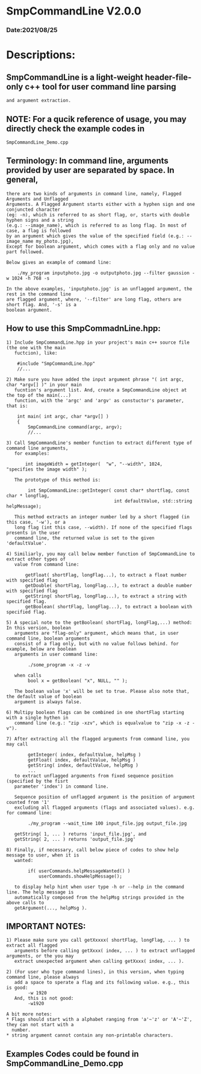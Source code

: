 # SmpCommandLine V2.0.0
###   Date:2021/08/25

# Descriptions: 

  ## SmpCommandLine is a light-weight header-file-only c++ tool for user command line parsing 
    and argument extraction.

  ## NOTE: For a qucik reference of usage, you may directly check the example codes in 
    SmpCommandLine_Demo.cpp
   
  ## Terminology: In command line, arguments provided by user are separated by space. In general, 
    there are two kinds of arguments in command line, namely, Flagged Arguments and Unflagged 
    Arguments. A Flagged Argument starts either with a hyphen sign and one conjuncted character 
    (eg: -n), which is referred to as short flag, or, starts with double hyphen signs and a string 
    (e.g.: --image_name), which is referred to as long flag. In most of case, a flag is followed 
    by an argument which gives the value of the specified field (e.g.: --image_name my_photo.jpg),
    Except for boolean argument, which comes with a flag only and no value part followed.

    Below gives an example of command line:

        ./my_program inputphoto.jpg -o outputphoto.jpg --filter gaussion -w 1024 -h 768 -s 
    
    In the above examples, 'inputphoto.jpg' is an unflagged argument, the rest in the command line
    are flagged argument, where, '--filter' are long flag, others are short flag. And, '-s' is a 
    boolean argument.

  ## How to use this SmpCommadnLine.hpp:

    1) Include SmpCommandLine.hpp in your project's main c++ source file (the one with the main 
       fuctcion), like:

        #include "SmpCommandLine.hpp"
        //...

    2) Make sure you have added the input argument phrase "( int argc, char *argv[] )" in your main
       fucntion's argument list. And, create a SmpCommandLine object at the top of the main(...) 
       function, with the 'argc' and 'argv' as constuctor's parameter, that is:
       
        int main( int argc, char *argv[] ) 
        {
            SmpCommandLine command(argc, argv); 
            //...
        
    3) Call SmpCommandLine's member function to extract different type of command line arguments,
       for examples:

           int imageWidth = getInteger(  "w", "--width", 1024,   "specifies the image width" );

       The prototype of this method is: 
           
            int SmpCommandLine::getInteger( const char* shortflag, const char * longflag, 
                                            int defaultValue, std::string helpMessage);
       
       This method extracts an integer number led by a short flagged (in this case, '-w'), or a 
       long flag (int this case, --width). If none of the specified flags presents in the user 
       command line, the returned value is set to the given 'defaultValue'.

    4) Similiarly, you may call below member function of SmpCommandLine to extract other types of 
       value from command line:

           getFloat( shortFlag, longFlag...), to extract a float number with specified flag
           getDouble( shortFlag, longFlag...), to extract a double number with specified flag
           getString( shortFlag, longFlag...), to extract a string with specified flag. 
           getBoolean( shortFlag, longFlag...), to extract a boolean with specified flag. 

    5) A special note to the getBoolean( shortFlag, longFlag,...) method: In this version, boolean 
       arguments are "flag-only" argument, which means that, in user command line, boolean arguments
       consist of a flag only, but with no value follows behind. for example, below are boolean 
       arguments in user command line:

            ./some_program -x -z -v

       when calls 
            bool x = getBoolean( "x", NULL, "" );
    
       The boolean value 'x' will be set to true. Please also note that, the default value of boolean 
       argument is always false.

    6) Multipy boolean flags can be combined in one shortFlag starting with a single hythen in 
       command line (e.g.: "zip -xzv", which is equalvalue to "zip -x -z -v"). 

    7) After extracting all the flagged arguments from command line, you may call 

            getInteger( index, defaultValue, helpMsg )
            getFloat( index, defaultValue, helpMsg )
            getString( index, defaultValue, helpMsg )
            ...
       to extract unflagged arguments from fixed sequence position (specified by the fisrt 
       parameter 'index') in command line. 
       
       Sequence position of unflagged argument is the position of argument counted from '1' 
       excluding all flagged arguments (flags and associated values). e.g. for command line: 

            ./my_program --wait_time 100 input_file.jpg output_file.jpg 
       
       getString( 1, ... ) returns 'input_file.jpg', and
       getString( 2, ... ) returns 'output_file.jpg' 
      
    8) Finally, if necessary, call below piece of codes to show help message to user, when it is 
       wanted:

            if( userCommands.helpMessageWanted() )
                userCommands.showHelpMessage();
       
       to display help hint when user type -h or --help in the command line. The help message is 
       automatically composed from the helpMsg strings provided in the above calls to 
       getArgument(..., helpMsg ).

  ## IMPORTANT NOTES: 

    1) Please make sure you call getXxxxx( shortFlag, longFlag, ... ) to extract all flagged 
       arguments before calling getXxxx( index, ... ) to extract unflagged arguments, or the you may 
       extract unexpected argument when calling getXxxx( index, ... ). 

    2) (For user who type command lines), in this version, when typing command line, please always
       add a space to sperate a flag and its following value. e.g., this is good: 
            -w 1920
       And, this is not good: 
            -w1920

    A bit more notes:
    * Flags should start with a alphabet ranging from 'a'~'z' or 'A'~'Z', they can not start with a
      number.
    * string argument cannot contain any non-printable characters.

  ## Examples Codes could be found in SmpCommandLine_Demo.cpp
